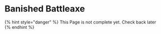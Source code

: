 # Banished Battleaxe

{% hint style="danger" %}
This Page is not complete yet. Check back later
{% endhint %}

